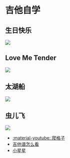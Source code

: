 # 吉他自学

## 生日快乐

![](happy-birthday.png)

## Love Me Tender

![](love-me-tender.png)

## 太湖船

![](太湖船.png)

## 虫儿飞

![](虫儿飞_指弹.png)


- [:material-youtube: 爬格子](https://www.youtube.com/watch?v=SK8umidDpxE)
- [吉他谱怎么看](https://www.17jita.com/ba/833.html)
- [小星星](https://www.17jita.com/jitapu/img/89.html)